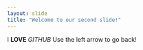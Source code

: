 ```yaml
---
layout: slide
title: "Welcome to our second slide!"
---
```

I **LOVE** *GITHUB*
Use the left arrow to go back!
